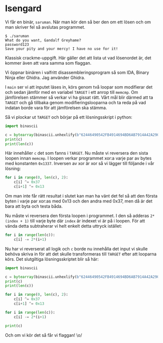# Isengard

Vi får en binär, `saruman`. När man kör den så ber den om ett lösen och om man skriver fel så avslutas programmet.

```
$ ./saruman
What do you want, Gandalf Greyhame?
password123
Save your pity and your mercy! I have no use for it!
```

Klassisk crackme-uppgift. Här gäller det att lista ut vad lösenordet är, det kommer även att vara samma som flaggan.

Vi öppnar binären i valfritt disassembleringsprogram så som IDA, Binary Ninja eller Ghidra. Jag använder Ghidra.

I `main` ser vi att inputet läses in, körs genom två loopar som modifierar det och sedan jämför med en variabel `TARGET` i ett anrop till `memcmp`. Om jämförelsen stämmer så verkar vi ha gissat rätt. Vårt mål blir därmed att ta `TARGET` och gå tillbaka genom modifieringslooparna och ta reda på vad indatan borde vara för att jämförelsen ska stämma.

Så vi plockar ut `TARGET` och börjar på ett lösningsskript i python:

```python
import binascii

c = bytearray(binascii.unhexlify(b"62446490542FB4914694BD6AB7914A42A290BF896D84A48D64A2"))
print(c)
print(len(c))
```

Här innehåller `c` det som fanns i `TARGET`. Nu måste vi reversera den sista loopen innan `memcmp`. I loopen verkar programmet xor:a varje par av bytes med konstanten `0x1337`. Inversen av xor är xor så vi lägger till följande i vår lösning:

```python
for i in range(0, len(c), 2):
    c[i] ^= 0x37
    c[i+1] ^= 0x13
```

Om man inte får rätt resultat i slutet kan man ha vänt det fel så att den första byten i varje par xor:as med 0x13 och den andra med 0x37, men då är det bara att byta och testa båda.

Nu måste vi reversera den första loopen i programmet. I den så adderas `2*(index + 1)` till varje byte där `index` är indexet vi är på i loopen. För att vända detta subtraherar vi helt enkelt detta uttryck istället:

```python
for i in range(len(c)):
    c[i] -= 2*(i+1)
```

Nu har vi reverserat all logik och `c` borde nu innehålla det input vi skulle behöva skriva in för att det skulle transformeras till `TARGET` efter att looparna körs. Det slutgiltiga lösningsskriptet blir så här:

```python
import binascii

c = bytearray(binascii.unhexlify(b"62446490542FB4914694BD6AB7914A42A290BF896D84A48D64A2"))
print(c)
print(len(c))

for i in range(0, len(c), 2):
    c[i] ^= 0x37
    c[i+1] ^= 0x13

for i in range(len(c)):
    c[i] -= 2*(i+1)

print(c)
```

Och om vi kör det så får vi flaggan! \o/
